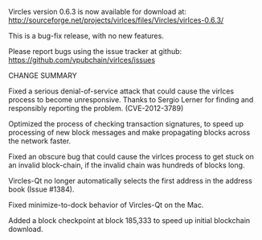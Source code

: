 Vircles version 0.6.3 is now available for download at:
  http://sourceforge.net/projects/virlces/files/Vircles/virlces-0.6.3/

This is a bug-fix release, with no new features.

Please report bugs using the issue tracker at github:
  https://github.com/vpubchain/virlces/issues

CHANGE SUMMARY

Fixed a serious denial-of-service attack that could cause the
virlces process to become unresponsive. Thanks to Sergio Lerner
for finding and responsibly reporting the problem. (CVE-2012-3789)

Optimized the process of checking transaction signatures, to
speed up processing of new block messages and make propagating
blocks across the network faster.

Fixed an obscure bug that could cause the virlces process to get
stuck on an invalid block-chain, if the invalid chain was
hundreds of blocks long.

Vircles-Qt no longer automatically selects the first address
in the address book (Issue #1384).

Fixed minimize-to-dock behavior of Vircles-Qt on the Mac.

Added a block checkpoint at block 185,333 to speed up initial
blockchain download.
